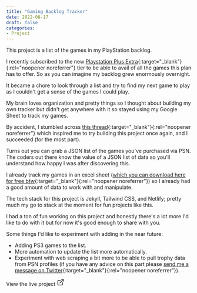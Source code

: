 ```yaml
---
title: "Gaming Backlog Tracker"
date: 2022-08-17
draft: false
categories:
- Project
---
```


This project is a list of the games in my PlayStation backlog.

I recently subscribed to the new [Playstation Plus Extra](https://www.playstation.com/en-gb/ps-plus/#subscriptions){:target="_blank"}{:rel="noopener noreferrer"} tier to be able to avail of all the games this plan has to offer. So as you can imagine my backlog grew enormously overnight.

It became a chore to look through a list and try to find my next game to play as I couldn't get a sense of the games I could play. 

My brain loves organization and pretty things so I thought about building my own tracker but didn't get anywhere with it so stayed using my Google Sheet to track my games.

By accident, I stumbled across [this thread](https://gaming.stackexchange.com/questions/365295/is-there-a-public-list-of-the-ps4-games-i-own#:~:text=My%20PlayStation%20Account,with%20all%20of%20your%20trophies){:target="_blank"}{:rel="noopener noreferrer"} which inspired me to try building this project once again, and I succeeded (for the most part).

Turns out you can grab a JSON list of the games you've purchased via PSN. The coders out there know the value of a JSON list of data so you'll understand how happy I was after discovering this. 

I already track my games in an excel sheet ([which you can download here for free btw](https://heymichellemac.com/video-game-trackers){:target="_blank"}{:rel="noopener noreferrer"}) so I already had a good amount of data to work with and manipulate.

The tech stack for this project is Jekyll, Tailwind CSS, and Netlify; pretty much my go to stack at the moment for fun projects like this.

I had a ton of fun working on this project and honestly there's a lot more I'd like to do with it but for now it's good enough to share with you.

Some things I'd like to experiment with adding in the near future:

- Adding PS3 games to the list.
- More automation to update the list more automatically.
- Experiment with web scraping a bit more to be able to pull trophy data from PSN profiles (if you have any advice on this part please [send me a message on Twitter](https://twitter.com/heymichellemac){:target="_blank"}{:rel="noopener noreferrer"}).

<div class="flex pt-4">
<a style="text-decoration:none;" href="https://backlog.heymichellemac.com" class="flex items-center bg-pink-500 px-4 py-2 rounded-md font-medium text-white shadow-md transition-all border-2 border-pink-500 hover:border-white" target="_blank" rel="noopener noreferrer">
    <span class="mr-1">View the live project</span> 
    <svg xmlns="http://www.w3.org/2000/svg" width="20" height="20" viewBox="0 0 24 24" fill="none" stroke="currentColor" stroke-width="2" stroke-linecap="round" stroke-linejoin="round" class="inline feather feather-external-link ml-2"><path d="M18 13v6a2 2 0 0 1-2 2H5a2 2 0 0 1-2-2V8a2 2 0 0 1 2-2h6" ></path><polyline points="15 3 21 3 21 9"></polyline><line x1="10" y1="14" x2="21" y2="3"></line></svg>
</a>
</div>